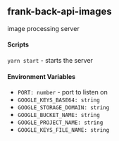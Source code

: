 ## frank-back-api-images

image processing server

#### Scripts

`yarn start` - starts the server

#### Environment Variables

- `PORT: number` - port to listen on
- `GOOGLE_KEYS_BASE64: string`
- `GOOGLE_STORAGE_DOMAIN: string`
- `GOOGLE_BUCKET_NAME: string`
- `GOOGLE_PROJECT_NAME: string`
- `GOOGLE_KEYS_FILE_NAME: string`
